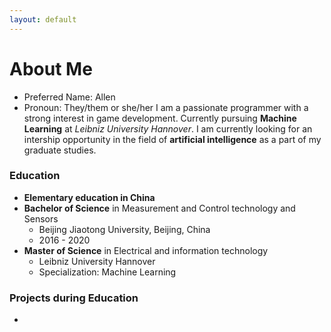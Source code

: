 ```yaml
---
layout: default
---
```


# About Me

- Preferred Name: Allen
- Pronoun: They/them or she/her
I am a passionate programmer with a strong interest in game development. Currently pursuing **Machine Learning** at *Leibniz University Hannover*. I am currently looking for an intership opportunity in the field of **artificial intelligence** as a part of my graduate studies.

### Education

- **Elementary education in China**
- **Bachelor of Science** in Measurement and Control technology and Sensors
  - Beijing Jiaotong University, Beijing, China
  - 2016 - 2020
- **Master of Science** in Electrical and information technology
  - Leibniz University Hannover
  - Specialization: Machine Learning

### Projects during Education

- 